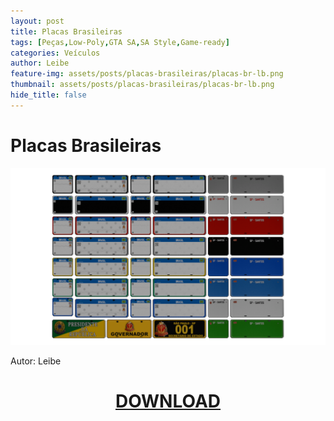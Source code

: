 ```yaml
---
layout: post
title: Placas Brasileiras
tags: [Peças,Low-Poly,GTA SA,SA Style,Game-ready]
categories: Veículos
author: Leibe
feature-img: assets/posts/placas-brasileiras/placas-br-lb.png
thumbnail: assets/posts/placas-brasileiras/placas-br-lb.png
hide_title: false
---
```


# Placas Brasileiras

![Placas Brasileiras](/assets/posts/placas-brasileiras/placas-br-lb.png)

Autor: Leibe

<h1 style="text-align: center; color: white;">
    <a href="/assets/posts/placas-brasileiras/Placas-Brasileiras.zip" download>DOWNLOAD</a>
<h1>
